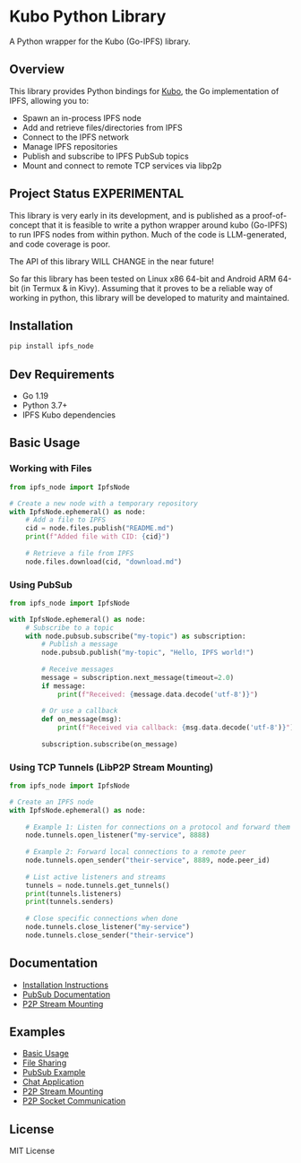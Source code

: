 # Kubo Python Library

A Python wrapper for the Kubo (Go-IPFS) library.

## Overview

This library provides Python bindings for [Kubo](https://github.com/ipfs/kubo), the Go implementation of IPFS, allowing you to:

- Spawn an in-process IPFS node
- Add and retrieve files/directories from IPFS
- Connect to the IPFS network
- Manage IPFS repositories
- Publish and subscribe to IPFS PubSub topics
- Mount and connect to remote TCP services via libp2p

## Project Status **EXPERIMENTAL**

This library is very early in its development, and is published as a proof-of-concept that it is feasible to write a python wrapper around kubo (Go-IPFS) to run IPFS nodes from within python.
Much of the code is LLM-generated, and code coverage is poor.

The API of this library WILL CHANGE in the near future!

So far this library has been tested on Linux x86 64-bit and Android ARM 64-bit (in Termux & in Kivy).
Assuming that it proves to be a reliable way of working in python, this library will be developed to maturity and maintained.

## Installation

```bash
pip install ipfs_node
```

## Dev Requirements

- Go 1.19
- Python 3.7+
- IPFS Kubo dependencies

## Basic Usage

### Working with Files

```python
from ipfs_node import IpfsNode

# Create a new node with a temporary repository
with IpfsNode.ephemeral() as node:
    # Add a file to IPFS
    cid = node.files.publish("README.md")
    print(f"Added file with CID: {cid}")
    
    # Retrieve a file from IPFS
    node.files.download(cid, "download.md")
```

### Using PubSub

```python
from ipfs_node import IpfsNode

with IpfsNode.ephemeral() as node:
    # Subscribe to a topic
    with node.pubsub.subscribe("my-topic") as subscription:
        # Publish a message
        node.pubsub.publish("my-topic", "Hello, IPFS world!")
        
        # Receive messages
        message = subscription.next_message(timeout=2.0)
        if message:
            print(f"Received: {message.data.decode('utf-8')}")
        
        # Or use a callback
        def on_message(msg):
            print(f"Received via callback: {msg.data.decode('utf-8')}")
        
        subscription.subscribe(on_message)
```

### Using TCP Tunnels (LibP2P Stream Mounting)

```python
from ipfs_node import IpfsNode

# Create an IPFS node
with IpfsNode.ephemeral() as node:
    
    # Example 1: Listen for connections on a protocol and forward them to a local service
    node.tunnels.open_listener("my-service", 8888)
    
    # Example 2: Forward local connections to a remote peer
    node.tunnels.open_sender("their-service", 8889, node.peer_id)
    
    # List active listeners and streams
    tunnels = node.tunnels.get_tunnels()
    print(tunnels.listeners)
    print(tunnels.senders)
    
    # Close specific connections when done
    node.tunnels.close_listener("my-service")
    node.tunnels.close_sender("their-service")
```

## Documentation

- [Installation Instructions](INSTALL.md)
- [PubSub Documentation](docs/pubsub.md)
- [P2P Stream Mounting](docs/p2p.md)

## Examples

- [Basic Usage](examples/basic_usage.py)
- [File Sharing](examples/file_sharing.py)
- [PubSub Example](examples/pubsub_example.py)
- [Chat Application](examples/chat_app.py)
- [P2P Stream Mounting](examples/p2p_example.py)
- [P2P Socket Communication](examples/p2p_socket_example.py)

## License

MIT License
